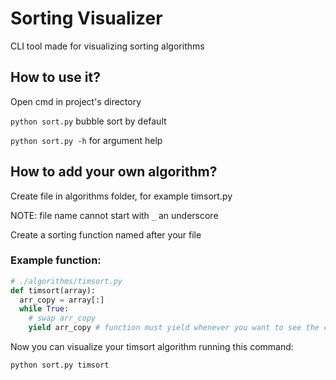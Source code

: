 # Sorting Visualizer
CLI tool made for visualizing sorting algorithms

## How to use it?

Open cmd in project's directory

`python sort.py` bubble sort by default

`python sort.py -h` for argument help 

## How to add your own algorithm?

Create file in algorithms folder, for example timsort.py

NOTE: file name cannot start with `_` an underscore

Create a sorting function named after your file

### Example function:
```py
# ./algorithms/timsort.py
def timsort(array):
  arr_copy = array[:]
  while True:
    # swap arr_copy
    yield arr_copy # function must yield whenever you want to see the change
```

Now you can visualize your timsort algorithm running this command:

`python sort.py timsort`
